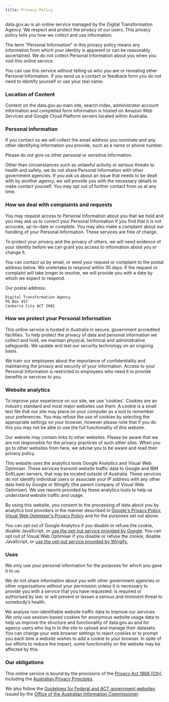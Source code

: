 ```yaml
---
title: Privacy Policy
---
```


data.gov.au is an online service managed by the Digital Transformation Agency. We respect and protect the privacy of our users. This privacy policy tells you how we collect and use information.

The term "Personal Information" in this privacy policy means any information from which your identity is apparent or can be reasonably ascertained. We do not collect Personal Information about you when you visit this online service.

You can use this service without telling us who you are or revealing other Personal Information. If you send us a contact or feedback form you do not need to identify yourself or use your real name.

### Location of Content

Content on the data.gov.au main site, search index, administrator account information and completed form information is hosted on Amazon Web Services and Google Cloud Platform servers located within Australia.

### Personal information

If you contact us we will collect the email address you nominate and any other identifying information you provide, such as a name or phone number.

Please do not give us other personal or sensitive information.

Other than circumstances such as unlawful activity or serious threats to health and safety, we do not share Personal Information with other government agencies. If you ask us about an issue that needs to be dealt with by another agency, we will provide you with the necessary details to make contact yourself. You may opt out of further contact from us at any time.

### How we deal with complaints and requests

You may request access to Personal Information about you that we hold and you may ask us to correct your Personal Information if you find that it is not accurate, up-to-date or complete. You may also make a complaint about our handling of your Personal Information. These services are free of charge.

To protect your privacy and the privacy of others, we will need evidence of your identity before we can grant you access to information about you or change it.

You can contact us by email, or send your request or complaint to the postal address below. We undertake to respond within 30 days. If the request or complaint will take longer to resolve, we will provide you with a date by which we expect to respond.

Our postal address:

```
Digital Transformation Agency
PO Box 457
Canberra City ACT 2601
```

### How we protect your Personal Information

This online service is hosted in Australia in secure, government accredited facilities. To help protect the privacy of data and personal information we collect and hold, we maintain physical, technical and administrative safeguards. We update and test our security technology on an ongoing basis.

We train our employees about the importance of confidentiality and maintaining the privacy and security of your information. Access to your Personal Information is restricted to employees who need it to provide benefits or services to you.

### Website analytics

To improve your experience on our site, we use 'cookies'. Cookies are an industry standard and most major websites use them. A cookie is a small text file that our site may place on your computer as a tool to remember your preferences. You may refuse the use of cookies by selecting the appropriate settings on your browser, however please note that if you do this you may not be able to use the full functionality of this website.

Our website may contain links to other websites. Please be aware that we are not responsible for the privacy practices of such other sites. When you go to other websites from here, we advise you to be aware and read their privacy policy.

This website uses the analytics tools Google Analytics and Visual Web Optimiser. These services transmit website traffic data to Google and IBM SoftLayer servers, that may be located outside of Australia. These services do not identify individual users or associate your IP address with any other data held by Google or Wingify (the parent company of Visual Web Optimiser). We use reports provided by these analytics tools to help us understand website traffic and usage.

By using this website, you consent to the processing of data about you by analytics tool providers in the manner described in [Google's Privacy Policy](http://www.google.com/policies/privacy/), [Visual Web Optimiser's Privacy Policy](https://vwo.com/privacy-policy/) and for the purposes set out above.

You can opt out of Google Analytics if you disable or refuse the cookie, disable JavaScript, or [use the opt-out service provided by Google](https://tools.google.com/dlpage/gaoptout). You can opt out of Visual Web Optimiser if you disable or refuse the cookie, disable JavaScript, or [use the opt-out service provided by Wingify.](https://data.gov.au/?vwo_opt_out=1)

### Uses

We only use your personal information for the purposes for which you gave it to us.

We do not share information about you with other government agencies or other organisations without your permission unless it is necessary to provide you with a service that you have requested; is required or authorised by law; or will prevent or lessen a serious and imminent threat to somebody’s health.

We analyse non-identifiable website traffic data to improve our services. We only use session-based cookies for anonymous website usage data to help us improve the structure and functionality of data.gov.au and for agency users who log in to the site to upload and manage their datasets. You can change your web browser settings to reject cookies or to prompt you each time a website wishes to add a cookie to your browser. In spite of our efforts to reduce the impact, some functionality on the website may be affected by this.

### Our obligations

This online service is bound by the provisions of the [Privacy Act 1988 (Cth)](http://www.comlaw.gov.au/Details/C2004A03712), including the [Australian Privacy Principles](http://www.oaic.gov.au/privacy/privacy-act/australian-privacy-principles).

We also follow the [Guidelines for Federal and ACT government websites](http://www.oaic.gov.au/privacy/privacy-resources/privacy-guides/guidelines-for-federal-and-act-government-websites%20%E2%80%9CGuidelines%20for%20Federal%20and%20ACT%20government%20websites%E2%80%9D) issued by the [Office of the Australian Information Commissioner](http://www.oaic.gov.au/%20%E2%80%9COffice%20of%20the%20Australian%20Information%20Commissioner%E2%80%9D).
